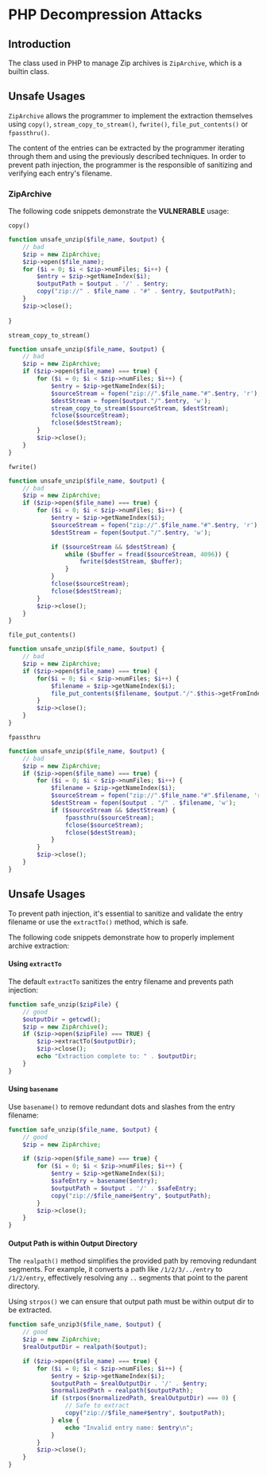 # PHP Decompression Attacks

## Introduction

The class used in PHP to manage Zip archives is `ZipArchive`, which is a builtin class.

## Unsafe Usages

`ZipArchive` allows the programmer to implement the extraction themselves using `copy()`, `stream_copy_to_stream()`, `fwrite()`, `file_put_contents()` or `fpassthru()`. 

The content of the entries can be extracted by the programmer iterating through them and using the previously described techniques. In order to prevent path injection, the programmer is the responsible of sanitizing and verifying each entry's filename.

### ZipArchive

The following code snippets demonstrate the **VULNERABLE** usage:

`copy()`

```php
function unsafe_unzip($file_name, $output) {
    // bad
    $zip = new ZipArchive;
    $zip->open($file_name);
    for ($i = 0; $i < $zip->numFiles; $i++) {
        $entry = $zip->getNameIndex($i);
        $outputPath = $output . '/' . $entry;
        copy("zip://" . $file_name . "#" . $entry, $outputPath);
    }
    $zip->close();
    
}
```


`stream_copy_to_stream()`

```php
function unsafe_unzip($file_name, $output) {
    // bad
    $zip = new ZipArchive;
    if ($zip->open($file_name) === true) {
        for ($i = 0; $i < $zip->numFiles; $i++) {
            $entry = $zip->getNameIndex($i);
            $sourceStream = fopen("zip://".$file_name."#".$entry, 'r');
            $destStream = fopen($output."/".$entry, 'w');
            stream_copy_to_stream($sourceStream, $destStream);
            fclose($sourceStream);
            fclose($destStream);
        }                   
        $zip->close();                   
    }
}
```

`fwrite()`

```php
function unsafe_unzip($file_name, $output) {
    // bad
    $zip = new ZipArchive;
    if ($zip->open($file_name) === true) {
        for ($i = 0; $i < $zip->numFiles; $i++) {
            $entry = $zip->getNameIndex($i);
            $sourceStream = fopen("zip://".$file_name."#".$entry, 'r');
            $destStream = fopen($output."/".$entry, 'w');

            if ($sourceStream && $destStream) {
                while ($buffer = fread($sourceStream, 4096)) { 
                    fwrite($destStream, $buffer); 
                }
            }
            fclose($sourceStream);
            fclose($destStream);
        }                   
        $zip->close();                   
    }
}
```

`file_put_contents()`

```php
function unsafe_unzip($file_name, $output) {
    // bad
    $zip = new ZipArchive;
    if ($zip->open($file_name) === true) {
        for($i = 0; $i < $zip->numFiles; $i++) {
            $filename = $zip->getNameIndex($i);
            file_put_contents($filename, $output."/".$this->getFromIndex($i));
        }                   
        $zip->close();                   
    }
}
```

`fpassthru`

```php
function unsafe_unzip($file_name, $output) {
    // bad
    $zip = new ZipArchive;
    if ($zip->open($file_name) === true) {
        for ($i = 0; $i < $zip->numFiles; $i++) {
            $filename = $zip->getNameIndex($i);
            $sourceStream = fopen("zip://".$file_name."#".$filename, 'r');
            $destStream = fopen($output . "/" . $filename, 'w');
            if ($sourceStream && $destStream) {
                fpassthru($sourceStream);
                fclose($sourceStream);
                fclose($destStream);
            }
        }
        $zip->close();
    }
}
```

## Unsafe Usages

To prevent path injection, it's essential to sanitize and validate the entry filename or use the `extractTo()` method, which is safe.

The following code snippets demonstrate how to properly implement archive extraction:

#### Using `extractTo`

The default `extractTo` sanitizes the entry filename and prevents path injection:

```php
function safe_unzip($zipFile) {
    // good
    $outputDir = getcwd();
    $zip = new ZipArchive();
    if ($zip->open($zipFile) === TRUE) {
        $zip->extractTo($outputDir);
        $zip->close();
        echo "Extraction complete to: " . $outputDir;
    } 
}
```

#### Using `basename`

Use `basename()` to remove redundant dots and slashes from the entry filename:

```php
function safe_unzip($file_name, $output) {
    // good
    $zip = new ZipArchive;

    if ($zip->open($file_name) === true) {
        for ($i = 0; $i < $zip->numFiles; $i++) {
            $entry = $zip->getNameIndex($i);
            $safeEntry = basename($entry);
            $outputPath = $output . '/' . $safeEntry;
            copy("zip://$file_name#$entry", $outputPath);
        }
        $zip->close();
    } 
}
```

#### Output Path is within Output Directory

The `realpath()` method simplifies the provided path by removing redundant segments. For example, it converts a path like `/1/2/3/../entry` to `/1/2/entry`, effectively resolving any `..` segments that point to the parent directory.

Using `strpos()` we can ensure that output path must be within output dir to be extracted.


```php
function safe_unzip3($file_name, $output) {
    // good
    $zip = new ZipArchive;
    $realOutputDir = realpath($output);

    if ($zip->open($file_name) === true) {
        for ($i = 0; $i < $zip->numFiles; $i++) {
            $entry = $zip->getNameIndex($i);
            $outputPath = $realOutputDir . '/' . $entry;
            $normalizedPath = realpath($outputPath);
            if (strpos($normalizedPath, $realOutputDir) === 0) {
                // Safe to extract
                copy("zip://$file_name#$entry", $outputPath);
            } else {
                echo "Invalid entry name: $entry\n";
            }
        }
        $zip->close();
    } 
}
```
